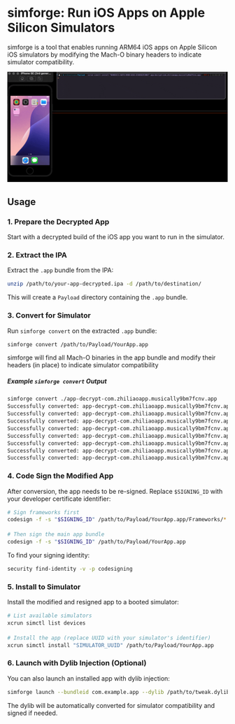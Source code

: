 # simforge: Run iOS Apps on Apple Silicon Simulators

simforge is a tool that enables running ARM64 iOS apps on Apple Silicon iOS simulators by modifying the Mach-O binary headers to indicate simulator compatibility.

![simforge](./simforge.gif)

## Usage

### 1. Prepare the Decrypted App

Start with a decrypted build of the iOS app you want to run in the simulator.

### 2. Extract the IPA

Extract the `.app` bundle from the IPA:

```bash
unzip /path/to/your-app-decrypted.ipa -d /path/to/destination/
```

This will create a `Payload` directory containing the `.app` bundle.

### 3. Convert for Simulator

Run `simforge convert` on the extracted `.app` bundle:

```bash
simforge convert /path/to/Payload/YourApp.app
```

simforge will find all Mach-O binaries in the app bundle and modify their headers (in place) to indicate simulator compatibility

##### Example `simforge convert` Output

```bash
simforge convert ./app-decrypt-com.zhiliaoapp.musically9bm7fcnv.app
Successfully converted: app-decrypt-com.zhiliaoapp.musically9bm7fcnv.app/PlugIns/AWEVideoWidget.appex/AWEVideoWidget
Successfully converted: app-decrypt-com.zhiliaoapp.musically9bm7fcnv.app/PlugIns/AwemeShareExtension.appex/AwemeShareExtension
Successfully converted: app-decrypt-com.zhiliaoapp.musically9bm7fcnv.app/PlugIns/AwemeBroadcastExtension.appex/AwemeBroadcastExtension
Successfully converted: app-decrypt-com.zhiliaoapp.musically9bm7fcnv.app/PlugIns/AwemeNotificationService.appex/AwemeNotificationService
Successfully converted: app-decrypt-com.zhiliaoapp.musically9bm7fcnv.app/PlugIns/TikTokIntentExtension.appex/TikTokIntentExtension
Successfully converted: app-decrypt-com.zhiliaoapp.musically9bm7fcnv.app/PlugIns/TikTokMessageExtension.appex/TikTokMessageExtension
Successfully converted: app-decrypt-com.zhiliaoapp.musically9bm7fcnv.app/PlugIns/AwemeWidgetExtension.appex/AwemeWidgetExtension
Successfully converted: app-decrypt-com.zhiliaoapp.musically9bm7fcnv.app/TikTok
```

### 4. Code Sign the Modified App

After conversion, the app needs to be re-signed. Replace `$SIGNING_ID` with your developer certificate identifier:

```bash
# Sign frameworks first
codesign -f -s "$SIGNING_ID" /path/to/Payload/YourApp.app/Frameworks/*

# Then sign the main app bundle
codesign -f -s "$SIGNING_ID" /path/to/Payload/YourApp.app
```

To find your signing identity:
```bash
security find-identity -v -p codesigning
```

### 5. Install to Simulator

Install the modified and resigned app to a booted simulator:

```bash
# List available simulators
xcrun simctl list devices

# Install the app (replace UUID with your simulator's identifier)
xcrun simctl install "SIMULATOR_UUID" /path/to/Payload/YourApp.app
```

### 6. Launch with Dylib Injection (Optional)

You can also launch an installed app with dylib injection:

```bash
simforge launch --bundleid com.example.app --dylib /path/to/tweak.dylib
```

The dylib will be automatically converted for simulator compatibility and signed if needed.
